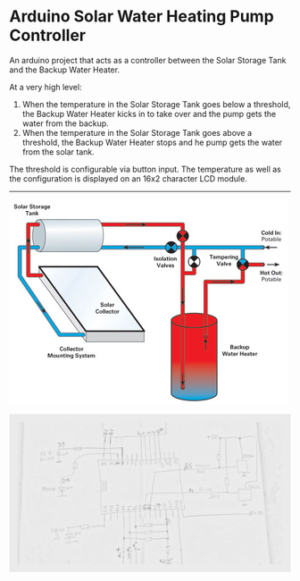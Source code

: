 # Arduino Solar Water Heating Pump Controller

An arduino project that acts as a controller between the Solar Storage Tank and the Backup Water Heater. 

At a very high level:
1. When the temperature in the Solar Storage Tank goes below a threshold, the Backup Water Heater kicks in to take over and the pump gets the water from the backup.
2. When the temperature in the Solar Storage Tank goes above a threshold, the Backup Water Heater stops and he pump gets the water from the solar tank.

The threshold is configurable via button input. The temperature as well as the configuration is displayed on an 16x2 character LCD module.

---

![illustration](static/basic-thermosyphon-water-heating-system.jpeg)

![Diagram](static/diagram.jpg)